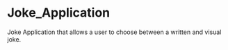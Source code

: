# Joke_Application
Joke Application that allows a user to choose between a written and visual joke.
